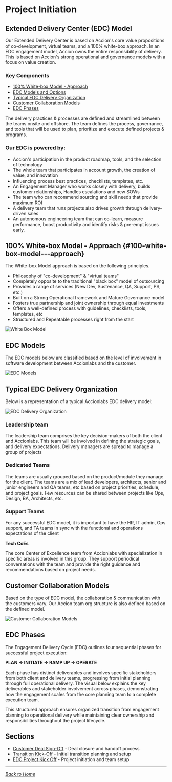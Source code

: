 # Project Initiation

## Extended Delivery Center (EDC) Model

Our Extended Delivery Center is based on Accion's core value propositions of co-development, virtual teams, and a 100% white-box approach. In an EDC engagement model, Accion owns the entire responsibility of delivery. This is based on Accion's strong operational and governance models with a focus on value creation.

### Key Components

- [100% White-box Model - Approach](#100-white-box-model---approach)
- [EDC Models and Options](#edc-models)
- [Typical EDC Delivery Organization](#typical-edc-delivery-organization)
- [Customer Collaboration Models](#customer-collaboration-models)
- [EDC Phases](#edc-phases)

The delivery practices & processes are defined and streamlined between the teams onsite and offshore. The team defines the process, governance, and tools that will be used to plan, prioritize and execute defined projects & programs.

### Our EDC is powered by:

- Accion's participation in the product roadmap, tools, and the selection of technology
- The whole team that participates in account growth, the creation of value, and innovation
- Influencing process best practices, checklists, templates, etc.
- An Engagement Manager who works closely with delivery, builds customer relationships, Handles escalations and new SOWs
- The team who can recommend sourcing and skill needs that provide maximum ROI
- A delivery team that runs projects also drives growth through delivery-driven sales
- An autonomous engineering team that can co-learn, measure performance, boost productivity and identify risks & pre-empt issues early.

## 100% White-box Model - Approach {#100-white-box-model---approach}

The White-box Model approach is based on the following principles.

- Philosophy of "co-development" & "virtual teams"
- Completely opposite to the traditional "black box" model of outsourcing
- Provides a range of services (New Dev, Sustenance, QA, Support, PS, etc.)
- Built on a Strong Operational framework and Mature Governance model
- Fosters true partnership and joint ownership through equal investments
- Offers a well-defined process with guidelines, checklists, tools, templates, etc
- Structured and Repeatable processes right from the start

![White Box Model](../assets/media/image3.png)

## EDC Models

The EDC models below are classified based on the level of involvement in software development between Accionlabs and the customer.

![EDC Models](../assets/media/image4.png)

## Typical EDC Delivery Organization

Below is a representation of a typical Accionlabs EDC delivery model:

![EDC Delivery Organization](../assets/media/image5.png)

### Leadership team

The leadership team comprises the key decision-makers of both the client and Accionlabs. This team will be involved in defining the strategic goals, and delivery expectations. Delivery managers are spread to manage a group of projects

### Dedicated Teams

The teams are usually grouped based on the product/module they manage for the client. The teams are a mix of lead developers, architects, senior and junior engineers and QA teams, etc based on project priorities, schedule, and project goals. Few resources can be shared between projects like Ops, Design, BA, Architects, etc.

### Support Teams

For any successful EDC model, it is important to have the HR, IT admin, Ops support, and TA teams in sync with the functional and operations expectations of the client

**Tech CoEs**

The core Center of Excellence team from Accionlabs with specialization in specific areas is involved in this group. They support periodical conversations with the team and provide the right guidance and recommendations based on project needs.

## Customer Collaboration Models

Based on the type of EDC model, the collaboration & communication with the customers vary. Our Accion team org structure is also defined based on the defined model.

![Customer Collaboration Models](../assets/media/image6.png)

## EDC Phases

The Engagement Delivery Cycle (EDC) outlines four sequential phases for successful project execution:

**PLAN → INITIATE → RAMP UP → OPERATE**

Each phase has distinct deliverables and involves specific stakeholders from both client and delivery teams, progressing from initial planning through full operational delivery. The visual below explains the key deliverables and stakeholder involvement across phases, demonstrating how the engagement scales from the core planning team to a complete execution team.

This structured approach ensures organized transition from engagement planning to operational delivery while maintaining clear ownership and responsibilities throughout the project lifecycle.

## Sections

- [Customer Deal Sign-Off](customer-deal-signoff.md) - Deal closure and handoff process
- [Transition Kick-Off](transition-kickoff.md) - Initial transition planning and setup
- [EDC Project Kick Off](edc-project-kickoff.md) - Project initiation and team setup

---

*[Back to Home](../index.md)*
